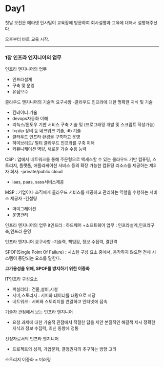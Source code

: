 # Day1

첫날 오전은 메타넷 인사팀이 교육장에 방문하여 회사설명과 교육에 대해서 설명해주셨다.

오후부터 바로 교육 시작.

---------------------------------------------------------------------------------------------------------------------------------------------------------------------------------------------------------------------

### 1장 인프라 엔지니어의 업무


인프라 엔지니어의 업무<br>
- 인프라설계
- 구축 및 운영
- 유집보수


클라우드 엔지니어의 기술적 요구사항
-클라우드 인프라에 대한 명확한 지식 및 기술
- 컨테이너 기술
-  devops자동화 이해
- 리눅스/윈도우 기반 서비스 구축 기술 및 (프로그래밍 개발 및 스크립트 작성가능)
-  tcp/ip 장비 등 네크워크 기술, db 기술
- 클라우드 인프라 환경을 구축하고 운영
- 하이브리드/ 멀티 클라우드 인프라를 구축 이해
- 커뮤니케이션 역량, 새로운 기술 수용 능력


CSP : 업에서 네트워크를 통해 주문형으로 액세스할 수 있는 클라우드 기반 컴퓨팅, 스토리지, 플랫폼, 애플리케이션 서비스 등의 확장 가능한 컴퓨팅 리소스를 제공하는 제3자 회사.
-private/public cloud
- iaas, paas, sass서비스제공


MSP : 기업이나 조직에게 클라우드 서비스를 제공하고 관리하는 역할을 수행하는 서비스 제공자
-컨설팅
- 마이그레이션
- 운영관리


인프라 엔지니어의 업무
it인프라 : 하드웨어 +소프트웨어
업무 : 인프라설계,인프라구축,인프라 운영


인프라 엔지니어 요구사항
-기술력, 책임감, 정보 수집력, 결단력


SPOF(Single Point Of Failure) : 시스템 구성 요소 중에서, 동작하지 않으면 전체 시스템이 중단되는 요소를 말한다.

<b>고가용성을 위해, SPOF를 방지하기 위한 이중화</b> 


IT인프라 구성요소
- 퍼실리티 : 건물,설비,시설
- 서버,스토리지 : 서버와 데이터를 대량으로 저장
- 네트워크 : 서버와 스토리지를 연결하고 인터넷에 접속

기술자 관점에서 보는 인프라 엔지니어
- 요청 과제에 대한 기술적 관점에서 적절한 답을 제안 본질적인
해결책 제시 정확한 지식과 정보 수집력, 최신 동향에 정통

선정자로서의 인프라 엔지니어
- 프로젝트의 성격, 기업문화, 결정권자의 추구하는 방향 고려


스토리지 이중화 = 미러링

